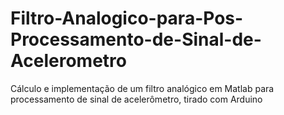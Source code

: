 # Filtro-Analogico-para-Pos-Processamento-de-Sinal-de-Acelerometro
Cálculo e implementação de um filtro analógico em Matlab para processamento de sinal de acelerômetro, tirado com Arduino
